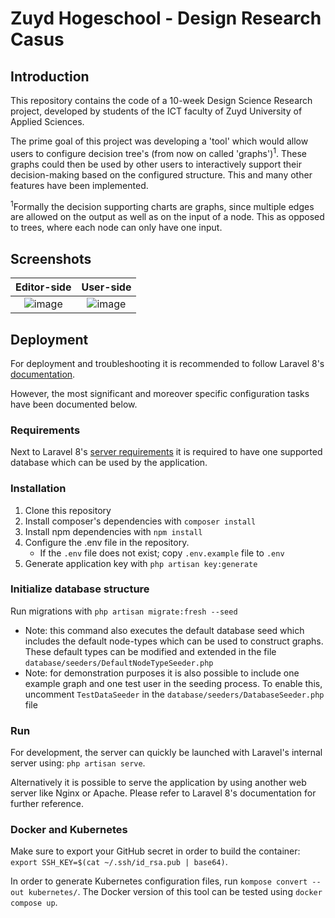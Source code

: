 # Zuyd Hogeschool - Design Research Casus


## Introduction

This repository contains the code of a 10-week Design Science Research project, developed by students of the ICT faculty of Zuyd University of Applied Sciences.

The prime goal of this project was developing a 'tool' which would allow users to configure decision tree's (from now on called 'graphs')<sup>1</sup>.
These graphs could then be used by other users to interactively support their decision-making based on the configured structure.
This and many other features have been implemented.

<sup>1</sup>Formally the decision supporting charts are graphs, since multiple edges are allowed on the output as well as on the input of a node. This as opposed to trees, where each node can only have one input.

## Screenshots

Editor-side             |  User-side
:-------------------------:|:-------------------------:
![image](https://user-images.githubusercontent.com/50321538/114946172-f6c7f480-9e4a-11eb-8971-10f172c94cf5.png) | ![image](https://user-images.githubusercontent.com/50321538/114946473-84a3df80-9e4b-11eb-95cd-9c6f5c2378e8.png)
<!--![image](https://user-images.githubusercontent.com/50321538/114946283-2c6cdd80-9e4b-11eb-82a5-1fa4f9344c78.png)-->

## Deployment
For deployment and troubleshooting it is recommended to follow Laravel 8's [documentation](https://laravel.com/docs/8.x/deployment).

However, the most significant and moreover specific configuration tasks have been documented below.

### Requirements

Next to Laravel 8's [server requirements](https://laravel.com/docs/8.x/deployment#server-requirements) it is required to have one supported database which can be used by the application.

### Installation

1. Clone this repository
2. Install composer's dependencies with `composer install`
3. Install npm dependencies with `npm install`
4. Configure the .env file in the repository.
    - If the `.env` file does not exist; copy `.env.example` file to `.env`
5. Generate application key with `php artisan key:generate`

### Initialize database structure

Run migrations with `php artisan migrate:fresh --seed`
- Note: this command also executes the default database seed which includes the default node-types which can be used to construct graphs. These default types can be modified and extended in the file `database/seeders/DefaultNodeTypeSeeder.php`
- Note: for demonstration purposes it is also possible to include one example graph and one test user in the seeding process. To enable this, uncomment `TestDataSeeder` in the `database/seeders/DatabaseSeeder.php` file

### Run

For development, the server can quickly be launched with Laravel's internal server using: `php artisan serve`.

Alternatively it is possible to serve the application by using another web server like Nginx or Apache. Please refer to Laravel 8's documentation for further reference.

### Docker and Kubernetes

Make sure to export your GitHub secret in order to build the container: `export SSH_KEY=$(cat ~/.ssh/id_rsa.pub | base64)`.

In order to generate Kubernetes configuration files, run `kompose convert --out kubernetes/`. The Docker version of this tool can be tested using `docker compose up`.